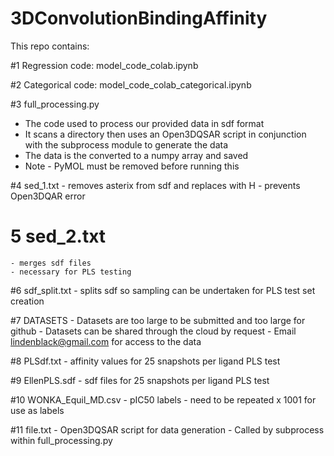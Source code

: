 # 3DConvolutionBindingAffinity

This repo contains:

#1 Regression code: model_code_colab.ipynb

#2 Categorical code: model_code_colab_categorical.ipynb

#3 full_processing.py
   - The code used to process our provided data in sdf format
   - It scans a directory then uses an Open3DQSAR script in conjunction with the subprocess module to generate the data
   - The data is the converted to a numpy array and saved
   - Note - PyMOL must be removed before running this

#4 sed_1.txt
    - removes asterix from sdf and replaces with H
    - prevents Open3DQAR error

# 5 sed_2.txt
    - merges sdf files
    - necessary for PLS testing

#6 sdf_split.txt
    - splits sdf so sampling can be undertaken for PLS test set creation

#7 DATASETS
    - Datasets are too large to be submitted and too large for github
    - Datasets can be shared through the cloud by request
    - Email lindenblack@gmail.com for access to the data

#8 PLSdf.txt
    - affinity values for 25 snapshots per ligand PLS test

#9 EllenPLS.sdf
    - sdf files for 25 snapshots per ligand PLS test

#10 WONKA_Equil_MD.csv
    - pIC50 labels
    - need to be repeated x 1001 for use as labels

#11 file.txt
    - Open3DQSAR script for data generation
    - Called by subprocess within full_processing.py


